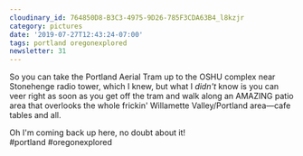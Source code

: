 ```yaml
---
cloudinary_id: 764850D8-B3C3-4975-9D26-785F3CDA63B4_l8kzjr
category: pictures
date: '2019-07-27T12:43:24-07:00'
tags: portland oregonexplored
newsletter: 31
---
```


So you can take the Portland Aerial Tram up to the OSHU complex near Stonehenge radio tower, which I knew, but what I *didn't* know is you can veer right as soon as you get off the tram and walk along an AMAZING patio area that overlooks the whole frickin' Willamette Valley/Portland area—cafe tables and all.

Oh I'm coming back up here, no doubt about it!  
#portland #oregonexplored
